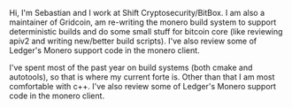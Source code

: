 Hi, I'm Sebastian and I work at Shift Cryptosecurity/BitBox. I am also a
maintainer of Gridcoin, am re-writing the monero build system to support
deterministic builds and do some small stuff for bitcoin core (like reviewing
apiv2 and writing new/better build scripts).  I've also review some of Ledger's 
Monero support code in the monero client. 

I've spent most of the past year on build systems (both cmake and autotools), so
that is where my current forte is. Other than that I am most comfortable with
c++. I've also review some of Ledger's Monero support code in the monero
client.
